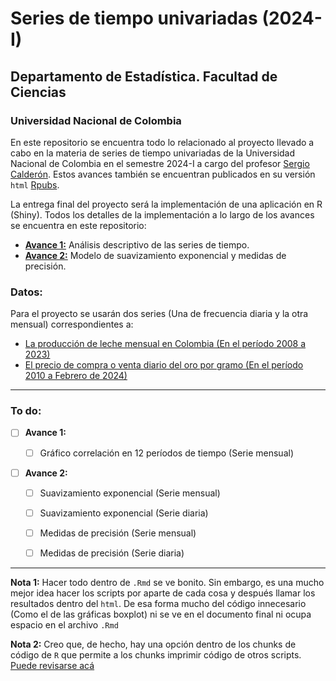 # Series de tiempo univariadas (2024-I)

## Departamento de Estadística. Facultad de Ciencias

### Universidad Nacional de Colombia

En este repositorio se encuentra todo lo relacionado al proyecto llevado a cabo en la materia de series de tiempo univariadas de la Universidad Nacional de Colombia 
en el semestre 2024-I a cargo del profesor [Sergio Calderón](sacalderonv@unal.edu.co). Estos avances también se encuentran publicados en su versión ```html``` [Rpubs](https://rpubs.com/Mendivenson).

La entrega final del proyecto será la implementación de una aplicación en R (Shiny). Todos los detalles de la implementación a lo largo de los avances se encuentra
en este repositorio:

- [**Avance 1:**](https://rpubs.com/Mendivenson/Avance1_STdU) Análisis descriptivo de las series de tiempo.
- [**Avance 2:**]() Modelo de suavizamiento exponencial y medidas de precisión.

### Datos:

Para el proyecto se usarán dos series (Una de frecuencia diaria y la otra mensual) correspondientes a:

- [La producción de leche mensual en Colombia (En el período 2008 a 2023)](http://uspleche.minagricultura.gov.co/documentos.html)
- [El precio de compra o venta diario del oro por gramo (En el período 2010 a Febrero de 2024)](https://www.banrep.gov.co/es/estadisticas/precios-del-dia-para-el-gramo-oro-plata-y-platino)

---

### To do:

- [ ] **Avance 1:**
  
  - [ ] Gráfico correlación en 12 períodos de tiempo (Serie mensual)

- [ ] **Avance 2:**
  
  - [ ] Suavizamiento exponencial (Serie mensual)
  
  - [ ] Suavizamiento exponencial (Serie diaria)
  
  - [ ] Medidas de precisión (Serie mensual)
  
  - [ ] Medidas de precisión (Serie diaria)

---

**Nota 1:** Hacer todo dentro de ```.Rmd``` se ve bonito. Sin embargo, es una mucho mejor idea hacer los scripts por aparte de cada cosa y después llamar los resultados dentro del ```html```. De esa forma mucho del código innecesario (Como el de las gráficas boxplot) ni se ve en el documento final ni ocupa espacio en el archivo ```.Rmd```

**Nota 2:** Creo que, de hecho, hay una opción dentro de los chunks de código de ``R`` que permite a los chunks imprimir código de otros scripts. [Puede revisarse acá](https://stackoverflow.com/questions/52397430/include-code-from-an-external-r-script-run-in-display-both-code-and-output)
